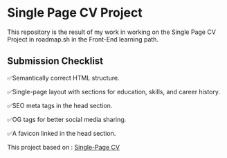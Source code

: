 # Single Page CV Project
This repository is the result of my work in working on the Single Page CV Project in roadmap.sh in the Front-End learning path.

## Submission Checklist
✅Semantically correct HTML structure.

✅Single-page layout with sections for education, skills, and career history.

✅SEO meta tags in the head section.

✅OG tags for better social media sharing.

✅A favicon linked in the head section.

This project based on :
[Single-Page CV](https://roadmap.sh/projects/single-page-cv)
